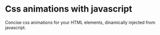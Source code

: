 # Css animations with javascript

Concise css animations for your HTML elements,
dinamically injected from javascript.
